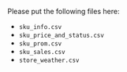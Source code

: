 Please put the following files here:

- `sku_info.csv`
- `sku_price_and_status.csv`
- `sku_prom.csv`
- `sku_sales.csv`
- `store_weather.csv`